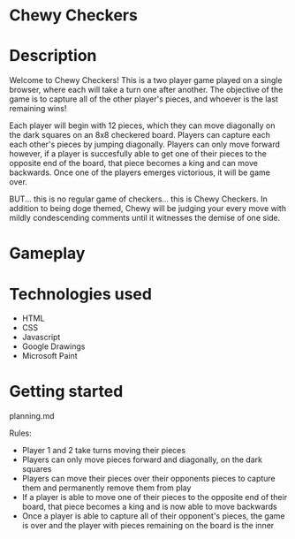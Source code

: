 # Chewy Checkers

# Description
Welcome to Chewy Checkers! This is a two player game played on a single browser, where each will take a turn one after another. The objective of the game is to capture all of the other player's pieces, and whoever is the last remaining wins! 

Each player will begin with 12 pieces, which they can move diagonally on the dark squares on an 8x8 checkered board. Players can capture each each other's pieces by jumping diagonally. Players can only move forward however, if a player is succesfully able to get one of their pieces to the opposite end of the board, that piece becomes a king and can move backwards. Once one of the players emerges victorious, it will be game over.

BUT... this is no regular game of checkers... this is Chewy Checkers. In addition to being doge themed, Chewy will be judging your every move with mildly condescending comments until it witnesses the demise of one side.

# Gameplay


# Technologies used
- HTML
- CSS
- Javascript
- Google Drawings
- Microsoft Paint

# Getting started
planning.md

Rules:
- Player 1 and 2 take turns moving their pieces
- Players can only move pieces forward and diagonally, on the dark squares
- Players can move their pieces over their opponents pieces to capture them and permanently remove them from play
- If a player is able to move one of their pieces to the opposite end of their board, that piece becomes a king and is now able to move backwards
- Once a player is able to capture all of their opponent's pieces, the game is over and the player with pieces remaining on the board is the inner
